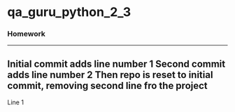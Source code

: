 # qa_guru_python_2_3

### Homework
---
Initial commit adds line number 1
Second commit adds line number 2
Then repo is reset to initial commit, removing second line fro the project
---

Line 1